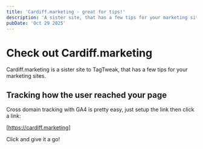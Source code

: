```yaml
---
title: 'Cardiff.marketing - great for tips!'
description: 'A sister site, that has a few tips for your marketing sites.'
pubDate: 'Oct 29 2025'
---
```


# Check out Cardiff.marketing

Cardiff.marketing is a sister site to TagTweak, that has a few tips for your marketing sites.

## Tracking how the user reached your page

Cross domain tracking with GA4 is pretty easy, just setup the link then click a link:

[https://cardiff.marketing]

Click and give it a go!
